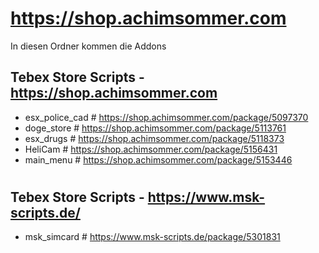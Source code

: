# https://shop.achimsommer.com

In diesen Ordner kommen die Addons 

## Tebex Store Scripts - https://shop.achimsommer.com 
- esx_police_cad # https://shop.achimsommer.com/package/5097370
- doge_store # https://shop.achimsommer.com/package/5113761
- esx_drugs # https://shop.achimsommer.com/package/5118373
- HeliCam # https://shop.achimsommer.com/package/5156431
- main_menu # https://shop.achimsommer.com/package/5153446
#
## Tebex Store Scripts - https://www.msk-scripts.de/
- msk_simcard # https://www.msk-scripts.de/package/5301831
